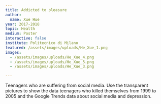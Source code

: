 ```yaml
---
title: Addicted to pleasure
author:
  name: Xue Hue
year: 2017-2018
topic: Health
medium: Poster
interactive: false
institute: Politecnico di Milano
featured: /assets/images/uploads/He_Xue_1.png
images:
  - /assets/images/uploads/He_Xue_4.png
  - /assets/images/uploads/He_Xue_5.png
  - /assets/images/uploads/He_Xue_3.png

---
```

Teenagers who are suffering from social media. Use the transparent pictures to show the data teenagers who killed themselves from 1999 to 2005 and the Google Trends data about social media and depression.
